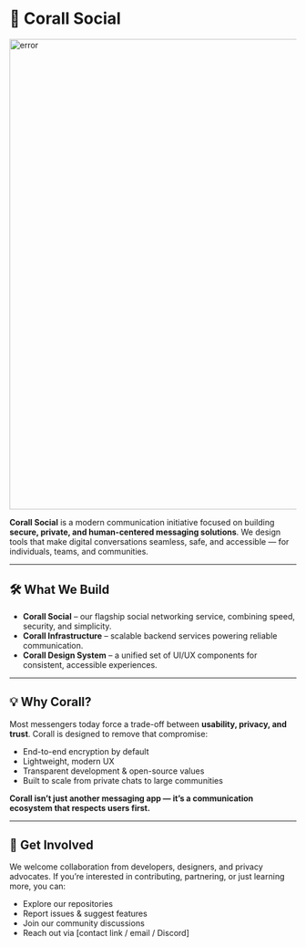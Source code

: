 # 🪸 Corall Social

<p align="left">
  <picture>
    <img src="https://raw.githubusercontent.com/Corall-Social/.github/main/profile/Poster.png" width="825px" alt="error">
  </picture>
</p>

**Corall Social** is a modern communication initiative focused on building **secure, private, and human-centered messaging solutions**.
We design tools that make digital conversations seamless, safe, and accessible — for individuals, teams, and communities.

---

## 🛠 What We Build

* **Corall Social** – our flagship social networking service, combining speed, security, and simplicity.
* **Corall Infrastructure** – scalable backend services powering reliable communication.
* **Corall Design System** – a unified set of UI/UX components for consistent, accessible experiences.

---

## 💡 Why Corall?

Most messengers today force a trade-off between **usability, privacy, and trust**.
Corall is designed to remove that compromise:

* End-to-end encryption by default
* Lightweight, modern UX
* Transparent development & open-source values
* Built to scale from private chats to large communities

**Corall isn’t just another messaging app — it’s a communication ecosystem that respects users first.**

---

## 💬 Get Involved

We welcome collaboration from developers, designers, and privacy advocates.
If you’re interested in contributing, partnering, or just learning more, you can:

* Explore our repositories
* Report issues & suggest features
* Join our community discussions
* Reach out via \[contact link / email / Discord]
